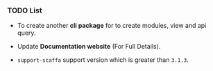 ### TODO List

- To create another **cli package** for to create modules, view and api query.

- Update **Documentation website** (For Full Details).

- `support-scaffa` support version which is greater than `3.1.3`.
